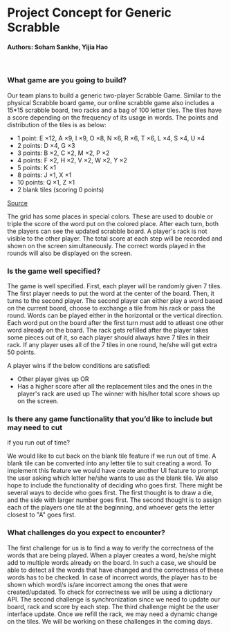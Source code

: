 # Project Concept for Generic Scrabble

#### Authors:  Soham Sankhe, Yijia Hao
&nbsp;
### What game are you going to build?

Our team plans to build a generic two-player Scrabble Game. Similar to the 
physical Scrabble board game, our online scrabble game also includes a 15*15 
scrabble board, two racks and a bag of 100 letter tiles. The tiles have a score 
depending on the frequency of its usage in words. 
The points and distribution of the tiles is as below:
* 1 point: E ×12, A ×9, I ×9, O ×8, N ×6, R ×6, T ×6, L ×4, S ×4, U ×4
* 2 points: D ×4, G ×3
* 3 points: B ×2, C ×2, M ×2, P ×2
* 4 points: F ×2, H ×2, V ×2, W ×2, Y ×2
* 5 points: K ×1
* 8 points: J ×1, X ×1
* 10 points: Q ×1, Z ×1
* 2 blank tiles (scoring 0 points)

[Source](https://en.wikipedia.org/wiki/Scrabble_letter_distributions#English)

The grid has some places in special colors. These are used to double or triple 
the score of the word put on the colored place. After each turn, both the 
players can see the updated scrabble board. A player's rack is not visible to 
the other player. The total score at each step will be recorded and shown on 
the screen simultaneously. The correct words played in the rounds will also be 
displayed on the screen.


### Is the game well specified?

The game is well specified. First, each player will be randomly given 7 tiles. 
The first player needs to put the word at the center of the board. 
Then, it turns to the second player. The second player can either play a word 
based on the current board, choose to exchange a tile from his rack or pass the 
round. Words can be played either in the horizontal or the vertical direction. 
Each word put on the board after the first turn must add to atleast one other 
word already on the board. The rack gets refilled after the player takes some 
pieces out of it, so each player should always have 7 tiles in their rack. 
If any player uses all of the 7 tiles in one round, he/she will get extra 50 
points. 

A player wins if the below conditions are satisfied:
* Other player gives up
    OR
* Has a higher score after all the replacement tiles and the ones in the 
player's rack are used up
The winner with his/her total score shows up on the screen.


### Is there any game functionality that you’d like to include but may need to cut </br>
if you run out of time?

We would like to cut back on the blank tile feature if we run out of time. 
A blank tile can be converted into any letter tile to suit creating a word.
To implement this feature we would have create another UI feature to prompt the 
user asking which letter he/she wants to use as the blank tile. 
We also hope to include the functionality of deciding who goes first. There 
might be several ways to decide who goes first. The first thought is to draw 
a die, and the side with larger number goes first. The second thought is to 
assign each of the players one tile at the beginning, and whoever gets the 
letter closest to "A" goes first. 



### What challenges do you expect to encounter?

The first challenge for us is to find a way to verify the correctness of the 
words that are being played. 
When a player creates a word, he/she might add to multiple words already on 
the board. In such a case, we should be able to detect all the words that have 
changed and the correctness of these words has to be checked. 
In case of incorrect words, the player has to be shown which word/s is/are 
incorrect among the ones that were created/updated.
To check for correctness we will be using a dictionary API. 
The second challenge is synchronization since we need to update our board, rack 
and score by each step. The third challenge might be the user interface update. 
Once we refill the rack, we may need a dynamic change on the tiles. We will be 
working on these challenges in the coming days.
